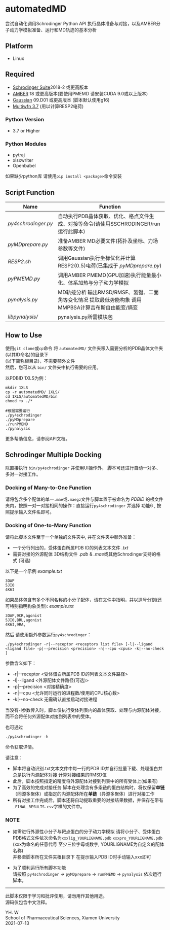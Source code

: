 automatedMD
==========
尝试自动化调用Schrodinger Python API 执行晶体准备与对接，以及AMBER分子动力学模拟准备、运行和MD轨迹的基本分析

## Platform  
* Linux  
## Required    
* [Schrodinger Suite](https://www.schrodinger.com/)2018-2 或更高版本
* [AMBER](http://ambermd.org/) 18 或更高版本(要使用PMEMD 请安装CUDA 9.0或以上版本)
* [Gaussian](http://gaussian.com/) 09.D01 或更高版本 (脚本默认使用g16)
* [Multiwfn 3.7](http://sobereva.com/multiwfn/) (用以计算RESP2电荷)

### Python Version
* 3.7 or Higher


### Python Modules  
* pytraj  
* xlsxwriter  
* Openbabel

如果缺少python库 请使用`pip install <package>`命令安装

## Script Function
|        Name        | Function |
| -----------------  | -------- |
|*py4schrodinger.py* | 自动执行PDB晶体获取、优化、格点文件生成、对接等命令(请使用$SCHRODINGER/run运行此脚本) |
|*pyMDprepare.py*    | 准备AMBER MD必要文件(拓扑及坐标、力场参数等文件)   
|*RESP2.sh*          | 调用Gaussian执行坐标优化并计算RESP2(0.5)电荷(已集成于 *pyMDprepare.py*)  |
|*pyPMEMD.py*        | 调用AMBER PMEMD(GPU加速)执行能量最小化、体系加热与分子动力学模拟  |
|*pynalysis.py*      | MD轨迹分析 输出RMSD/RMSF、氢键、二面角等变化情况 提取最低势能构象  调用MMPBSA计算吉布斯自由能变/熵变  |
|*libpynalysis/*        | pynalysis.py所需模块包|

## How to Use
使用`git clone`或`cp`命令 将 `automatedMD/` 文件夹移入需要分析的PDB晶体文件夹(以其ID命名)的目录下  
(以下简称根目录)，不需要额外文件   
然后，您可以从 `bin/` 文件夹中执行需要的应用。

以PDBID 1XLS为例：  

    mkdir 1XLS
    cp -r automatedMD/ 1XLS/
    cd 1XLS/automatedMD/bin
    chmod +x ./*

    #根据需要运行
    ./py4schrodinger
    ./pyMDprepare  
    ./runPMEMD   
    ./pynalysis  

更多帮助信息，请参阅API文档。

## Schrodinger Multiple Docking
除直接执行 `bin/py4schrodinger` 并使用UI操作外， 脚本可还进行自动一对多、多对一对接工作。  

### Docking of Many-to-One Function
请将包含多个配体的单一`.mae`或`.maegz`文件与脚本置于被命名为 *PDBID* 的根文件夹内，按照一对一对接相同的操作：直接运行`py4schrodinger` 并选择 功能6 , 按照提示输入文件名即可。

### Docking of One-to-Many Function
请将此脚本文件至于一个单独的文件夹中, 并在文件夹中额外准备：

* 一个分行列出的，受体蛋白所属PDB ID的列表文本文件 *.txt* 
* 需要对接的外源配体 3D结构文件  *.pdb* & *.mae*或其他Schrodinger支持的格式 (可选)
  
以下是一个示例 *example.txt*

    3OAP
    5JI0
    4K6I
如果晶体包含有多个不同名称的小分子配体，请在文件中指明，并以逗号分割(还可特别指明构象类型): *example.txt*

    3OAP,9CR,agonist
    5JI0,BRL,agonist
    4K6I,9RA,

然后 请使用额外参数运行`py4schrodinger`：  

    ./py4schrodinger -r|--receptor <receptors list file> [-l|--ligand <ligand file> -p|--precision <precision> -n|--cpu <cpus> -k|--no-check ]

参数含义如下：

* -r|--receptor  <受体蛋白所属PDB ID的列表文本文件路径>
* -l|--ligand <外源配体文件路径(可选)>
* -p|--precision <对接精确度>
* -n|--cpu <允许同时运行的进程数/使用的CPU核心数>
* -k|--no-check 无需确认直接启动对接进程
  
当没有-l参数传入时，脚本仅执行受体列表内的晶体获取、处理与内源配体对接，而不会将任何外源配体对接到列表中的受体。  

也可通过

    ./py4schrodinger -h  

命令获取详情。  

请注意：

* 脚本将自动识别.txt文本文件中每一行的PDB ID并自行批量下载、处理蛋白并总是执行内源配体对接 计算对接结果的RMSD值  
* 此后，脚本按照指定的精度将外源配体对接到列表中的所有受体上(如果有)
* 为了高效的完成对接任务 脚本在处理含有多条链的蛋白结构时，将仅保留**单链**（同源多聚体）或指定的内源配体所在**单链**（异源多聚体）进行对接工作
* 所有对接工作完成后，脚本还将自动提取重要的对接结果数据，并保存在带有`_FINAL_RESULTS.csv`字样的文件中。


### NOTE
* 如需进行外源性小分子与靶点蛋白的分子动力学模拟 请将小分子、受体蛋白PDB格式文件依次命名为`xxxlig_YOURLIGNAME.pdb` `xxxpro_YOURLIGNAME.pdb`  (xxx为命名的任意代号 至少三位字母或数字, YOURLIGNAME为自定义的配体名称)  
并移至脚本所在文件夹根目录下 在提示输入PDB ID时手动输入xxx即可

* 为了顺利运行所有脚本功能  
请按照 `py4schrodinger` → `pyMDprepare` → `runPMEMD` → `pynalysis` 依次运行脚本。
* * *
此脚本仅限于学习和批评使用，请勿用作其他用途。   
源码仅包含中文注释。

YH. W  
School of Pharmaceutical Sciences, Xiamen University  
2021-07-13  